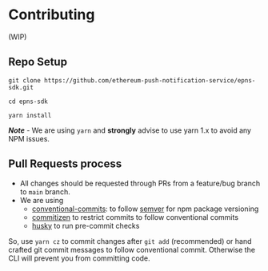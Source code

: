 # Contributing

(WIP)

## Repo Setup
```
git clone https://github.com/ethereum-push-notification-service/epns-sdk.git

cd epns-sdk
```

```
yarn install
```
***Note*** -
We are using `yarn` and **strongly** advise to use yarn 1.x to avoid any NPM issues.


## Pull Requests process
- All changes should be requested through PRs from a feature/bug branch to `main` branch.
- We are using 
   - [conventional-commits](https://www.conventionalcommits.org/en/v1.0.0/#summary): to follow [semver](https://semver.org/#summary) for npm package versioning
   - [commitizen](https://github.com/commitizen/cz-cli) to restrict commits to follow conventional commits
   - [husky](https://typicode.github.io/husky/#/) to run pre-commit checks

So, use `yarn cz` to commit changes after `git add` (recommended) or hand crafted git commit messages to follow conventional commit. Otherwise the CLI will prevent you from committing code.


